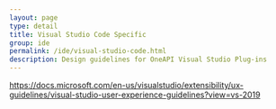 ```yaml
---
layout: page
type: detail
title: Visual Studio Code Specific
group: ide
permalink: /ide/visual-studio-code.html
description: Design guidelines for OneAPI Visual Studio Plug-ins
---
```



https://docs.microsoft.com/en-us/visualstudio/extensibility/ux-guidelines/visual-studio-user-experience-guidelines?view=vs-2019